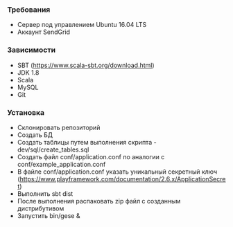 ### Требования
* Сервер под управлением Ubuntu 16.04 LTS
* Аккаунт SendGrid

### Зависимости
* SBT (https://www.scala-sbt.org/download.html)
* JDK 1.8
* Scala 
* MySQL
* Git

### Установка
* Склонировать репозиторий
* Создать БД 
* Создать таблицы путем выполнения скрипта - dev/sql/create_tables.sql
* Создать файл conf/application.conf по аналогии с conf/example_application.conf
* В файле conf/application.conf указать уникальный секретный ключ (https://www.playframework.com/documentation/2.6.x/ApplicationSecret)
* Выполнить sbt dist
* После выполнения распаковать zip файл с созданным дистрибутивом
* Запустить bin/gese &

